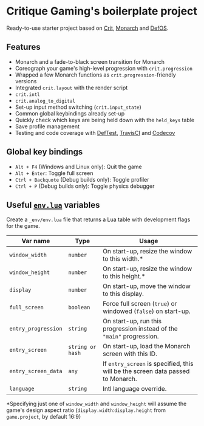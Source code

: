 # Critique Gaming's boilerplate project

Ready-to-use starter project based on [Crit], [Monarch] and [DefOS].

[Crit]: https://github.com/dapetcu21/crit
[Monarch]: https://github.com/britzl/monarch
[DefOS]: https://github.com/subsoap/defos

## Features

* Monarch and a fade-to-black screen transition for Monarch
* Coreograph your game's high-level progression with `crit.progression`
* Wrapped a few Monarch functions as `crit.progression`-friendly versions
* Integrated `crit.layout` with the render script
* `crit.intl`
* `crit.analog_to_digital`
* Set-up input method switching (`crit.input_state`)
* Common global keybindings already set-up
* Quickly check which keys are being held down with the `held_keys` table
* Save profile management
* Testing and code coverage with [DefTest], [TravisCI] and [Codecov]

[DefTest]: https://github.com/britzl/deftest
[TravisCI]: https://travis-ci.com
[Codecov]: https://codecov.io

## Global key bindings

* `Alt + F4` (Windows and Linux only): Quit the game
* `Alt + Enter`: Toggle full screen
* `Ctrl + Backquote` (Debug builds only): Toggle profiler
* `Ctrl + P` (Debug builds only): Toggle physics debugger

## Useful [`env.lua`](https://github.com/dapetcu21/crit/blob/master/docs/env.md) variables

Create a `_env/env.lua` file that returns a Lua table with development flags for the game.

|Var name|Type|Usage|
|-|-|-|
|`window_width`|`number`|On start-up, resize the window to this width.&ast;|
|`window_height`|`number`|On start-up, resize the window to this height.&ast;|
|`display`|`number`|On start-up, move the window to this display.|
|`full_screen`|`boolean`|Force full screen (`true`) or windowed (`false`) on start-up.|
|`entry_progression`|`string`|On start-up, run this progression instead of the `"main"` progression.|
|`entry_screen`|`string or hash`|On start-up, load the Monarch screen with this ID.|
|`entry_screen_data`|`any`|If `entry_screen` is specified, this will be the screen data passed to Monarch.|
|`language`|`string`|Intl language override.|

&ast;Specifying just one of `window_width` and `window_height` will assume the game's design aspect ratio (`display.width`:`display.height` from `game.project`, by default 16:9)
